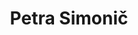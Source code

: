 ---
SICRIS: 15295
draft: false
fixName: petra_simonič
location: null
mailInfo: petra.simonic@fri.uni-lj.si
officeHours: null
profName: Petra Simonič
profTitle: Knjižnica
telephoneInfo: null
title: Petra Simonič
---